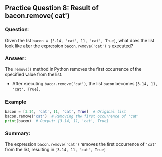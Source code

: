 ## Practice Question 8: Result of bacon.remove('cat')

### Question:
Given the list `bacon = [3.14, 'cat', 11, 'cat', True]`, what does the list look like after the expression `bacon.remove('cat')` is executed?

### Answer:
The `remove()` method in Python removes the first occurrence of the specified value from the list.

- After executing `bacon.remove('cat')`, the list `bacon` becomes `[3.14, 11, 'cat', True]`.

### Example:
```python
bacon = [3.14, 'cat', 11, 'cat', True]  # Original list
bacon.remove('cat')  # Removing the first occurrence of 'cat'
print(bacon)  # Output: [3.14, 11, 'cat', True]
```

### Summary:
The expression `bacon.remove('cat')` removes the first occurrence of `'cat'` from the list, resulting in `[3.14, 11, 'cat', True]`